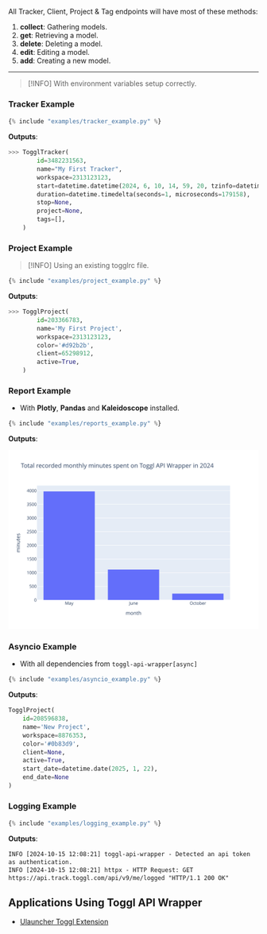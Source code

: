 All Tracker, Client, Project & Tag endpoints will have most of these methods:

1. **collect**: Gathering models.
2. **get**: Retrieving a model.
3. **delete**: Deleting a model.
4. **edit**: Editing a model.
5. **add**: Creating a new model.

---

> [!INFO]
> With environment variables setup correctly.

### Tracker Example

```python
{% include "examples/tracker_example.py" %}
```

**Outputs**:

```python
>>> TogglTracker(
        id=3482231563,
        name="My First Tracker",
        workspace=2313123123,
        start=datetime.datetime(2024, 6, 10, 14, 59, 20, tzinfo=datetime.timezone.utc),
        duration=datetime.timedelta(seconds=1, microseconds=179158),
        stop=None,
        project=None,
        tags=[],
    )
```

### Project Example

> [!INFO]
> Using an existing togglrc file.

```python
{% include "examples/project_example.py" %}
```

**Outputs**:

```python
>>> TogglProject(
        id=203366783,
        name='My First Project',
        workspace=2313123123,
        color='#d92b2b',
        client=65298912,
        active=True,
    )
```

### Report Example

- With **Plotly**, **Pandas** and **Kaleidoscope** installed.

```python
{% include "examples/reports_example.py" %}
```

**Outputs**:

![Total recorded monthly minutes spent on Toggl API Wrapper in 2024](../static/images/total-minutes-may-to-october-2024.svg)

### Asyncio Example

- With all dependencies from `toggl-api-wrapper[async]`

```python
{% include "examples/asyncio_example.py" %}
```

**Outputs**:

```python
TogglProject(
    id=208596838,
    name='New Project',
    workspace=8876353,
    color='#0b83d9',
    client=None,
    active=True,
    start_date=datetime.date(2025, 1, 22),
    end_date=None
)
```

### Logging Example

```python
{% include "examples/logging_example.py" %}
```

**Outputs**:

```
INFO [2024-10-15 12:08:21] toggl-api-wrapper - Detected an api token as authentication.
INFO [2024-10-15 12:08:21] httpx - HTTP Request: GET https://api.track.toggl.com/api/v9/me/logged "HTTP/1.1 200 OK"
```

## Applications Using Toggl API Wrapper

- [Ulauncher Toggl Extension](https://github.com/ddkasa/ulauncher-toggl-extension)
